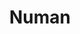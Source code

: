 ---
facebook: https://facebook.com/numankind
instagram: https://instagram.com/numan
logohandle: numan
sort: numan
title: Numan
twitter: https://x.com/getnuman
website: https://www.numan.com/
---